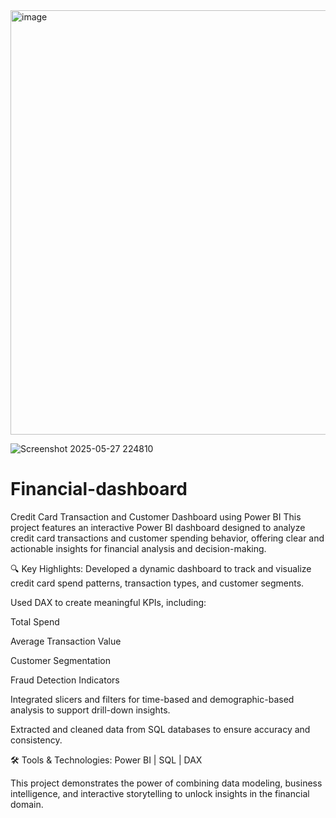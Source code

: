 
<img width="679" alt="image" src="https://github.com/user-attachments/assets/eacf6946-bb92-4d9f-baa7-431bc27fe941" />

![Screenshot 2025-05-27 224810](https://github.com/user-attachments/assets/c940cf0f-ad08-40cb-8d56-762f4095c756)



# Financial-dashboard
Credit Card Transaction and Customer Dashboard using Power BI
This project features an interactive Power BI dashboard designed to analyze credit card transactions and customer spending behavior, offering clear and actionable insights for financial analysis and decision-making.

🔍 Key Highlights:
Developed a dynamic dashboard to track and visualize credit card spend patterns, transaction types, and customer segments.

Used DAX to create meaningful KPIs, including:

Total Spend

Average Transaction Value

Customer Segmentation

Fraud Detection Indicators

Integrated slicers and filters for time-based and demographic-based analysis to support drill-down insights.

Extracted and cleaned data from SQL databases to ensure accuracy and consistency.

🛠️ Tools & Technologies:
Power BI | SQL | DAX

This project demonstrates the power of combining data modeling, business intelligence, and interactive storytelling to unlock insights in the financial domain.
